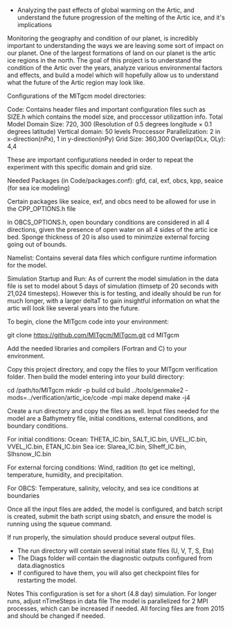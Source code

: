 * Analyzing the past effects of global warming on the Artic, and understand the future progression of the melting of the Artic ice, and it's implications

Monitoring the geography and condition of our planet, is incredibly important to understanding the ways we are leaving some sort of impact on our planet. One of the largest formations of land on our planet is the artic ice regions in the north. The goal of this project is to understand the condition of the Artic over the years, analyze various environmental factors and effects, and build a model which will hopefully allow us to understand what the future of the Artic region may look like. 

Configurations of the MITgcm model directories:

Code: 
Contains header files and important configuration files such as SIZE.h which contains the model size, and proccessor utilizattion info. 
Total Model Domain Size: 720, 300 (Resolution of 0.5 degrees longitude × 0.1 degrees latitude)
Vertical domain: 50 levels
Proccessor Parallelization: 2 in x-direction(nPx), 1 in y-direction(nPy)
Grid Size: 360,300
Overlap(OLx, OLy): 4,4

These are important configurations needed in order to  repeat the experiment with this specific domain and grid size. 

Needed Packages (in Code/packages.conf):
gfd, cal, exf, obcs, kpp, seaice (for sea ice modeling)

Certain packages like seaice, exf, and obcs need to be allowed for use in the CPP_OPTIONS.h file

In OBCS_OPTIONS.h, open boundary conditions are considered in all 4 directions, given the presence of open water on all 4 sides of the artic ice bed. 
Sponge thickness of 20 is also used to minimzize external forcing going out of bounds. 


Namelist:
Contains several data files which configure runtime information for the model.


Simulation Startup and Run:
As of current the model simulation in the data file is set to model about 5 days of simulation (timsetp of 20 seconds with 21,024 timesteps). However this is for testing, and ideally should be run for much longer, with a larger deltaT to gain insightful information on what the artic will look like several years into the future. 

To begin, clone the MITgcm code into your environment:

git clone https://github.com/MITgcm/MITgcm.git
cd MITgcm

Add the needed libraries and compilers (Fortran and C) to your environment. 

Copy this project directory, and copy the files to your MITgcm verification folder. 
Then build the model entering into your build directory:

cd /path/to/MITgcm
mkdir -p build
cd build
../tools/genmake2 -mods=../verification/artic_ice/code -mpi
make depend
make -j4

Create a run directory and copy the files as well. 
Input files needed for the model are a Bathymetry file, initial conditions, external conditions, and boundary conditions. 

For initial conditions:
Ocean: THETA_IC.bin, SALT_IC.bin, UVEL_IC.bin, VVEL_IC.bin, ETAN_IC.bin
Sea ice: SIarea_IC.bin, SIheff_IC.bin, SIhsnow_IC.bin

For external forcing conditions:
Wind, radition (to get ice melting), temperature, humidity, and precipitation. 

For OBCS:
Temperature, salinity, velocity, and sea ice conditions at boundaries


Once all the input files are added, the model is configured, and batch script is created, submit the bath script using sbatch, and ensure the model is running using the squeue command. 

If run properly, the simulation should produce several output files.
- The run directory will contain several initial state files (U, V, T, S, Eta)
- The Diags folder will contain the diagnostic outputs configured from data.diagnostics
- If configured to have them, you will also get checkpoint files for restarting the model.


Notes
This configuration is set for a short (4.8 day) simulation. For longer runs, adjust nTimeSteps in data file
The model is parallelized for 2 MPI processes, which can be increased if needed. 
All forcing files are from 2015 and should be changed if needed. 
